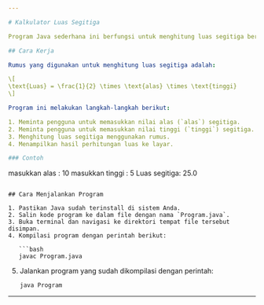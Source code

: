 ```yaml
---

# Kalkulator Luas Segitiga

Program Java sederhana ini berfungsi untuk menghitung luas segitiga berdasarkan input alas (`alas`) dan tinggi (`tinggi`) yang diberikan oleh pengguna.

## Cara Kerja

Rumus yang digunakan untuk menghitung luas segitiga adalah:

\[
\text{Luas} = \frac{1}{2} \times \text{alas} \times \text{tinggi}
\]

Program ini melakukan langkah-langkah berikut:

1. Meminta pengguna untuk memasukkan nilai alas (`alas`) segitiga.
2. Meminta pengguna untuk memasukkan nilai tinggi (`tinggi`) segitiga.
3. Menghitung luas segitiga menggunakan rumus.
4. Menampilkan hasil perhitungan luas ke layar.

### Contoh

```
masukkan alas : 
10
masukkan tinggi : 
5
Luas segitiga: 25.0
```

## Cara Menjalankan Program

1. Pastikan Java sudah terinstall di sistem Anda.
2. Salin kode program ke dalam file dengan nama `Program.java`.
3. Buka terminal dan navigasi ke direktori tempat file tersebut disimpan.
4. Kompilasi program dengan perintah berikut:

   ```bash
   javac Program.java
   ```

5. Jalankan program yang sudah dikompilasi dengan perintah:

   ```bash
   java Program
   ```
---
```

